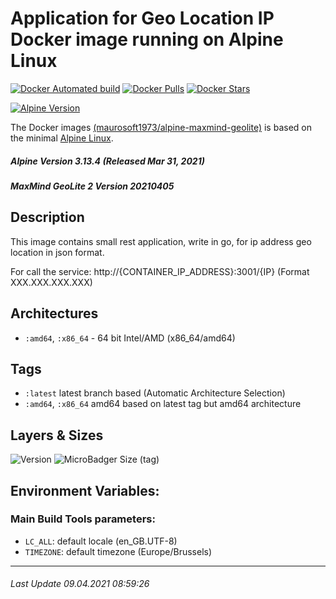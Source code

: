 # Application for Geo Location IP Docker image running on Alpine Linux

[![Docker Automated build](https://img.shields.io/docker/automated/maurosoft1973/alpine-maxmind-geolite.svg?style=for-the-badge&logo=docker)](https://hub.docker.com/r/maurosoft1973/alpine-maxmind-geolite/)
[![Docker Pulls](https://img.shields.io/docker/pulls/maurosoft1973/alpine-maxmind-geolite.svg?style=for-the-badge&logo=docker)](https://hub.docker.com/r/maurosoft1973/alpine-maxmind-geolite/)
[![Docker Stars](https://img.shields.io/docker/stars/maurosoft1973/alpine-maxmind-geolite.svg?style=for-the-badge&logo=docker)](https://hub.docker.com/r/maurosoft1973/alpine-maxmind-geolite/)

[![Alpine Version](https://img.shields.io/badge/Alpine%20version-v3.13.4-green.svg?style=for-the-badge)](https://alpinelinux.org/)

The Docker images [(maurosoft1973/alpine-maxmind-geolite)](https://hub.docker.com/r/maurosoft1973/alpine-maxmind-geolite/) is based on the minimal [Alpine Linux](https://alpinelinux.org/).

##### Alpine Version 3.13.4 (Released Mar 31, 2021)
##### MaxMind GeoLite 2 Version 20210405

## Description
This image contains small rest application, write in go, for ip address geo location in json format.

For call the service:
http://{CONTAINER_IP_ADDRESS}:3001/{IP} (Format XXX.XXX.XXX.XXX)

## Architectures

* ```:amd64```, ```:x86_64``` - 64 bit Intel/AMD (x86_64/amd64)

## Tags

* ```:latest``` latest branch based (Automatic Architecture Selection)
* ```:amd64```, ```:x86_64```  amd64 based on latest tag but amd64 architecture

## Layers & Sizes

![Version](https://img.shields.io/badge/version-amd64-blue.svg?style=for-the-badge)
![MicroBadger Size (tag)](https://img.shields.io/docker/image-size/maurosoft1973/alpine-maxmind-geolite?style=for-the-badge)

## Environment Variables:

### Main Build Tools parameters:
* `LC_ALL`: default locale (en_GB.UTF-8)
* `TIMEZONE`: default timezone (Europe/Brussels)

***
###### Last Update 09.04.2021 08:59:26
